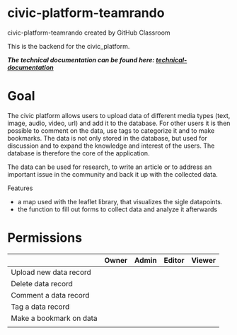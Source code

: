 # civic-platform-teamrando
civic-platform-teamrando created by GitHub Classroom

This is the backend for the civic_platform.

***The technical documentation can be found here: [technical-documentation](documentation/technical-documentation.md)***

<h1>Goal</h1>

The civic platform allows users to upload data of different media types (text, image, audio, video, url) and add it to the database. For other users it is then possible to comment on the data, use tags to categorize it and to make bookmarks. The data is not only stored in the database, but used for discussion and to expand the knowledge and interest of the users.
The database is therefore the core of the application.

The data can be used for research, to write an article or to address an important issue in the community and back it up with the collected data.

Features

- a map used with the leaflet library, that visualizes the sigle datapoints.
- the function to fill out forms to collect data and analyze it afterwards

<h1>Permissions</h1>


|                             | Owner         | Admin         | Editor        | Viewer       |
| -------------               | ------------- | ------------- | ------------- |------------- |
| Upload new data record      |               |               |               |              | 
| Delete data record          |               |               |               |              | 
| Comment a data record       |               |               |               |              | 
| Tag a data record           |               |               |               |              | 
| Make a bookmark on data     |               |               |               |              | 
|                             |               |               |               |              | 

